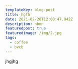 ```yaml
---
templateKey: blog-post
title: hgfh
date: 2021-02-28T12:00:47.942Z
description: nbmn
featuredpost: true
featuredimage: /img/2.jpg
tags:
  - coffee
  - bvcb
---
```

jhgjhg